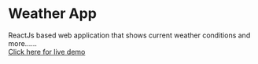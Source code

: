# Weather App
ReactJs based web application that shows current weather conditions and more......</br>
<a href="https://pawaradarsh.tech/Weather_app/" target="_blank">Click here for live demo</a>
